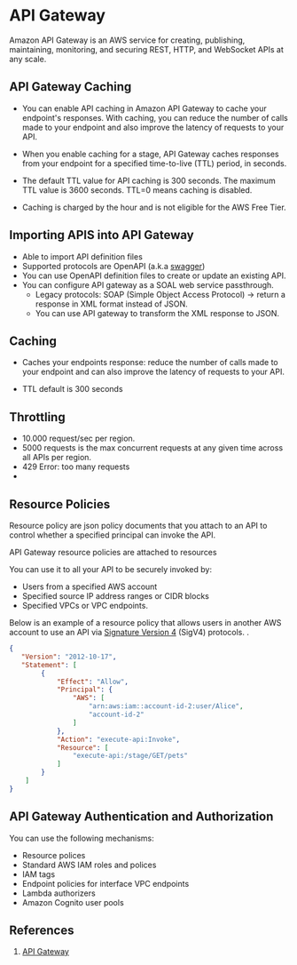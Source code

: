 # API Gateway

Amazon API Gateway is an AWS service for creating, publishing, maintaining, monitoring, and securing REST, HTTP, and WebSocket APIs at any scale.



## API Gateway Caching
- You can enable API caching in Amazon API Gateway to cache your endpoint's responses. With caching, you can reduce the number of calls made to your endpoint and also improve the latency of requests to your API.

- When you enable caching for a stage, API Gateway caches responses from your endpoint for a specified time-to-live (TTL) period, in seconds.

- The default TTL value for API caching is 300 seconds. The maximum TTL value is 3600 seconds. TTL=0 means caching is disabled.

- Caching is charged by the hour and is not eligible for the AWS Free Tier.



## Importing APIS into API Gateway

- Able to import API definition files
- Supported protocols are OpenAPI (a.k.a [swagger](https://swagger.io/))
- You can use OpenAPI definition files to create or update an existing API.
- You can configure API gateway as a SOAL web service passthrough.
  - Legacy protocols: SOAP (Simple Object Access Protocol) -> return a response in XML format instead of JSON.
  - You can use API gateway to transform the XML response to JSON.



## Caching 

- Caches your endpoints response: reduce the number of calls made to your endpoint and can also improve the latency of requests to your API. 

- TTL default is 300 seconds

  

## Throttling 

- 10.000 request/sec per region.
- 5000 requests is the max  concurrent requests at any given time  across all APIs per region.
- 429 Error: too many requests
- 

## Resource Policies

Resource policy are json policy documents that you attach to an API to control whether a specified principal can invoke the API.

API Gateway resource policies are attached to resources

You can use it to all your API to be securely invoked by:

- Users from a specified AWS account
- Specified source IP address ranges or CIDR blocks
- Specified VPCs or VPC endpoints.



Below is an example of a resource policy that allows users in another AWS account to use an API via [Signature Version 4](https://docs.aws.amazon.com/general/latest/gr/sigv4_signing.html) (SigV4) protocols. .

```json
{
   "Version": "2012-10-17",
   "Statement": [
        {
            "Effect": "Allow",
            "Principal": {
                "AWS": [
                    "arn:aws:iam::account-id-2:user/Alice",
                    "account-id-2"
                ]
            },
            "Action": "execute-api:Invoke",
            "Resource": [
                "execute-api:/stage/GET/pets"
            ]
        }
    ]
}
```



## API Gateway Authentication and Authorization

You can use the following mechanisms:

- Resource polices
- Standard AWS IAM roles and polices
- IAM tags
- Endpoint policies for interface VPC endpoints
- Lambda authorizers
- Amazon Cognito user pools



## References

1) [API Gateway](https://docs.aws.amazon.com/apigateway/latest/developerguide/welcome.html)